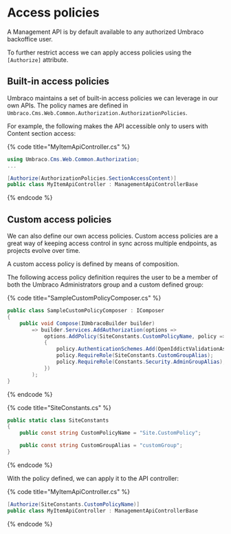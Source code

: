 ﻿---
description: How to apply access policies for Management APIs
---

# Access policies

A Management API is by default available to any authorized Umbraco backoffice user.

To further restrict access we can apply access policies using the `[Authorize]` attribute.

## Built-in access policies

Umbraco maintains a set of built-in access policies we can leverage in our own APIs. The policy names are defined in `Umbraco.Cms.Web.Common.Authorization.AuthorizationPolicies`.

For example, the following makes the API accessible only to users with Content section access:

{% code title="MyItemApiController.cs" %}
```csharp
using Umbraco.Cms.Web.Common.Authorization;
...

[Authorize(AuthorizationPolicies.SectionAccessContent)]
public class MyItemApiController : ManagementApiControllerBase
```
{% endcode %}

## Custom access policies

We can also define our own access policies. Custom access policies are a great way of keeping access control in sync across multiple endpoints, as projects evolve over time.

A custom access policy is defined by means of composition.

The following access policy definition requires the user to be a member of both the Umbraco Administrators group and a custom defined group:

{% code title="SampleCustomPolicyComposer.cs" %}
```csharp
public class SampleCustomPolicyComposer : IComposer
{
    public void Compose(IUmbracoBuilder builder)
        => builder.Services.AddAuthorization(options =>
            options.AddPolicy(SiteConstants.CustomPolicyName, policy =>
            {
                policy.AuthenticationSchemes.Add(OpenIddictValidationAspNetCoreDefaults.AuthenticationScheme);
                policy.RequireRole(SiteConstants.CustomGroupAlias);
                policy.RequireRole(Constants.Security.AdminGroupAlias);
            })
        );
}
```
{% endcode %}

{% code title="SiteConstants.cs" %}
```csharp
public static class SiteConstants
{
    public const string CustomPolicyName = "Site.CustomPolicy";

    public const string CustomGroupAlias = "customGroup";
}
```
{% endcode %}

With the policy defined, we can apply it to the API controller:

{% code title="MyItemApiController.cs" %}
```csharp
[Authorize(SiteConstants.CustomPolicyName)]
public class MyItemApiController : ManagementApiControllerBase
```
{% endcode %}
